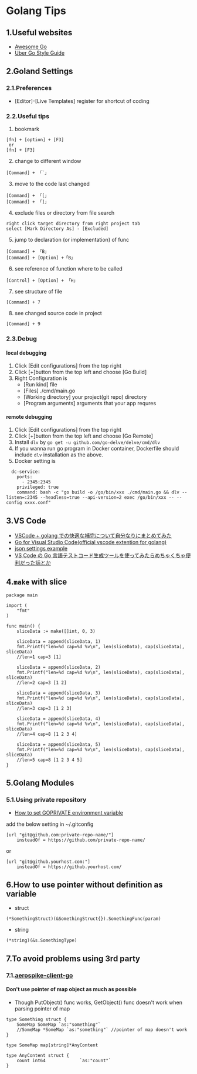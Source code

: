 # Golang Tips

## 1.Useful websites

- [Awesome Go](https://go.libhunt.com/)
- [Uber Go Style Guide](https://github.com/uber-go/guide/blob/master/style.md)
## 2.Goland Settings

### 2.1.Preferences

- [Editor]-[Live Templates]
  register for shortcut of coding

### 2.2.Useful tips

1. bookmark

```
[fn] + [option] + [F3]
 or
[fn] + [F3]
```

2. change to different window

```
[Command] + 「`」
```

3. move to the code last changed

```
[Command] + 「[」
[Command] + 「]」
```

4. exclude files or directory from file search

```
right click target directory from right project tab
select [Mark Directory As] - [Excluded]
```

5. jump to declaration (or implementation) of func

```
[Command] + 「B」
[Command] + [Option] +「B」
```

6. see reference of function where to be called

```
[Control] + [Option] + 「H」
```

7. see structure of file

```
[Command] + 7
```

8. see changed source code in project

```
[Command] + 9
```

### 2.3.Debug

#### local debugging

1. Click [Edit configurations] from the top right
2. Click [+]button from the top left and choose [Go Build]
3. Right Configuration is
   - [Run kind] file
   - [Files] ./cmd/main.go
   - [Working directory] your project(git repo) directory
   - [Program arguments] arguments that your app requres

#### remote debugging

1. Click [Edit configurations] from the top right
2. Click [+]button from the top left and choose [Go Remote]
3. Install `dlv` by `go get -u github.com/go-delve/delve/cmd/dlv`
4. If you wanna run go program in Docker container, Dockerfile should include `dlv` installation as the above.
5. Docker setting is

```
  dc-service:
    ports:
      - 2345:2345
    privileged: true
    command: bash -c "go build -o /go/bin/xxx ./cmd/main.go && dlv --listen=:2345 --headless=true --api-version=2 exec /go/bin/xxx -- --config xxxx.conf"
```

## 3.VS Code

- [VSCode + golang での快適な補完について自分なりにまとめてみた](https://qiita.com/akinobufujii/items/50d605ecf22daa3309cb)
- [Go for Visual Studio Code(official vscode extention for golang)](https://github.com/microsoft/vscode-go)
- [json settings example](https://github.com/golang/tools/blob/master/gopls/doc/vscode.md)
- [VS Code の Go 言語テストコード生成ツールを使ってみたらめちゃくちゃ便利だった話とか](https://kdnakt.hatenablog.com/entry/2019/01/03/080000)

## 4.`make` with slice

```
package main

import (
	"fmt"
)

func main() {
	sliceData := make([]int, 0, 3)

	sliceData = append(sliceData, 1)
	fmt.Printf("len=%d cap=%d %v\n", len(sliceData), cap(sliceData), sliceData)
	//len=1 cap=3 [1]

	sliceData = append(sliceData, 2)
	fmt.Printf("len=%d cap=%d %v\n", len(sliceData), cap(sliceData), sliceData)
	//len=2 cap=3 [1 2]

	sliceData = append(sliceData, 3)
	fmt.Printf("len=%d cap=%d %v\n", len(sliceData), cap(sliceData), sliceData)
	//len=3 cap=3 [1 2 3]

	sliceData = append(sliceData, 4)
	fmt.Printf("len=%d cap=%d %v\n", len(sliceData), cap(sliceData), sliceData)
	//len=4 cap=8 [1 2 3 4]

	sliceData = append(sliceData, 5)
	fmt.Printf("len=%d cap=%d %v\n", len(sliceData), cap(sliceData), sliceData)
	//len=5 cap=8 [1 2 3 4 5]
}
```

## 5.Golang Modules

### 5.1.Using private repository

- [How to set GOPRIVATE environment variable](https://stackoverflow.com/questions/58305567/how-to-set-goprivate-environment-variable)

add the below setting in ~/.gitconfig

```
[url "git@github.com:private-repo-name/"]
	insteadOf = https://github.com/private-repo-name/
```

or

```
[url "git@github.yourhost.com:"]
	insteadOf = https://github.yourhost.com/
```

## 6.How to use pointer without definition as variable

- struct

```
(*SomethingStruct)(&SomethingStruct{}).SomethingFunc(param)
```

- string

```
(*string)(&s.SomethingType)
```

## 7.To avoid problems using 3rd party

### 7.1.[aerospike-client-go](https://github.com/aerospike/aerospike-client-go)

#### Don't use pointer of map object as much as possible

- Though PutObject() func works, GetObject() func doesn't work when parsing pointer of map

```
type Something struct {
	SomeMap SomeMap `as:"something"`
	//SomeMap *SomeMap `as:"something"` //pointer of map doesn't work
}

type SomeMap map[string]*AnyContent

type AnyContent struct {
	count int64             `as:"count"`
}
```
